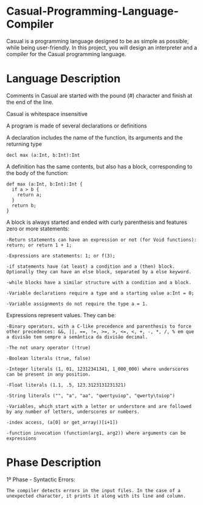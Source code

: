 # Casual-Programming-Language-Compiler
Casual is a programming language designed to be as simple as possible, while being user-friendly.  In this project, you will design an interpreter and a compiler for the Casual programming language.

# Language Description

Comments in Casual are started with the pound (#) character and finish at the end of the line.

Casual is whitespace insensitive

A program is made of several declarations or definitions

A declaration includes the name of the function, its arguments and the returning type

    decl max (a:Int, b:Int):Int

A definition has the same contents, but also has a block, corresponding to the body of the function:

    def max (a:Int, b:Int):Int {
      if a > b {
        return a;
      }
      return b;
    }

A block is always started and ended with curly parenthesis and features zero or more statements:

    
    -Return statements can have an expression or not (for Void functions): return; or return 1 + 1;
    
    -Expressions are statements: 1; or f(3);
    
    -if statements have (at least) a condition and a (then) block. Optionally they can have an else block, separated by a else keyword.
    
    -while blocks have a similar structure with a condition and a block.
    
    -Variable declarations require a type and a starting value a:Int = 0;
    
    -Variable assignments do not require the type a = 1.

Expressions represent values. They can be:

    -Binary operators, with a C-like precedence and parenthesis to force other precedences: &&, ||, ==, !=, >=, >, <=, <, +, -, *, /, % em que a divisão tem sempre a semântica da divisão decimal.
    
    -The not unary operator (!true)
    
    -Boolean literals (true, false)
    
    -Integer literals (1, 01, 12312341341, 1_000_000) where underscores can be present in any position.
    
    -Float literals (1.1, .5, 123.3123131231321)
    
    -String literals ("", "a", "aa", "qwertyuiop", "qwerty\tuiop")
    
    -Variables, which start with a letter or understore and are followed by any number of letters, underscores or numbers.
    
    -index access, (a[0] or get_array()[i+1])
    
    -function invocation (function(arg1, arg2)) where arguments can be expressions

# Phase Description

1º Phase - Syntactic Errors:

    The compiler detects errors in the input files. In the case of a unexpected character, it prints it along with its line and column.
